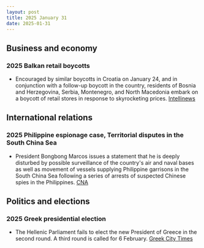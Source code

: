 ```yaml
---
layout: post
title: 2025 January 31
date: 2025-01-31
---
```


## Business and economy

### 2025 Balkan retail boycotts

- Encouraged by similar boycotts in Croatia on January 24, and in conjunction with a follow-up boycott in the country, residents of Bosnia and Herzegovina, Serbia, Montenegro, and North Macedonia embark on a boycott of retail stores in response to skyrocketing prices. [Intellinews](https://www.intellinews.com/shopping-boycotts-launched-across-the-balkans-364355/)

## International relations

### 2025 Philippine espionage case, Territorial disputes in the South China Sea

- President Bongbong Marcos issues a statement that he is deeply disturbed by possible surveillance of the country's air and naval bases as well as movement of vessels supplying Philippine garrisons in the South China Sea following a series of arrests of suspected Chinese spies in the Philippines. [CNA](https://www.channelnewsasia.com/asia/philippines-president-disturbed-chinese-spy-claims-china-military-4908661)

## Politics and elections

### 2025 Greek presidential election

- The Hellenic Parliament fails to elect the new President of Greece in the second round. A third round is called for 6 February. [Greek City Times](https://greekcitytimes.com/2025/01/31/president-election-greece/)